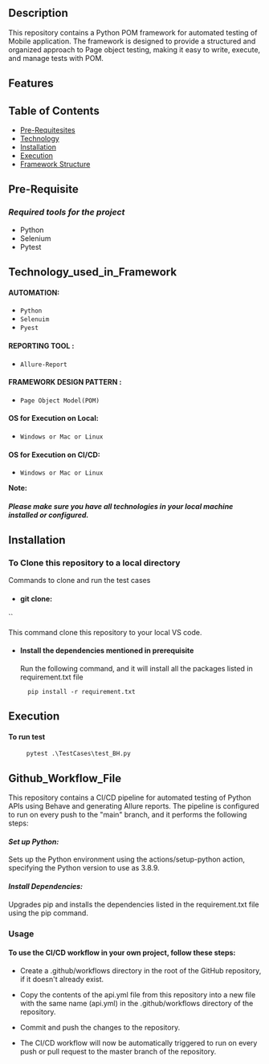 ## **Description**

This repository contains a Python POM framework for automated testing of Mobile application. The framework is designed to provide a structured and organized approach to Page object testing, making it easy to write, execute, and manage tests with POM.

## **Features**

## **Table of Contents**
- [Pre-Requitesites](#Pre-Requitesites)
- [Technology](#Technology_used_in_Framework)
- [Installation](#Installation)
- [Execution](#Execution)
- [Framework Structure](#Fmework_Structure)

## Pre-Requisite
### *Required tools for the project*

- Python
- Selenium
- Pytest


## Technology_used_in_Framework
#### AUTOMATION:
- `Python`
- `Selenuim`
- `Pyest`

#### REPORTING TOOL :
- `Allure-Report`


#### FRAMEWORK DESIGN PATTERN :
- `Page Object Model(POM)`

#### OS for Execution on Local:
- `Windows or Mac or Linux`

#### OS for Execution on CI/CD:
- `Windows or Mac or Linux`

**Note:** 
##### Please make sure you have all technologies in your local machine installed or configured.

## Installation
### To Clone this repository to a local directory
Commands to clone and run the test cases<br />
- #### git clone: 
``

This command clone this repository to your local VS code.
- #### Install the dependencies mentioned in prerequisite
    
    Run the following command, and it will install all the packages listed in requirement.txt file
      
        pip install -r requirement.txt

## Execution

#### To run test 
         pytest .\TestCases\test_BH.py 
        

## Github_Workflow_File 
This repository contains a CI/CD pipeline for automated testing of Python APIs using Behave and generating Allure reports. The pipeline is configured to run on every push to the "main" branch, and it performs the following steps:

#### *Set up Python:*
Sets up the Python environment using the actions/setup-python action, specifying the Python version to use as 3.8.9.

#### *Install Dependencies:* 
Upgrades pip and installs the dependencies listed in the requirement.txt file using the pip command.

### **Usage**
#### To use the CI/CD workflow in your own project, follow these steps:

- Create a .github/workflows directory in the root of the GitHub repository, if it doesn't already exist.

- Copy the contents of the api.yml file from this repository into a new file with the same name (api.yml) in the .github/workflows directory of the repository.

- Commit and push the changes to the repository.

- The CI/CD workflow will now be automatically triggered to run on every push or pull request to the master branch of the repository.

